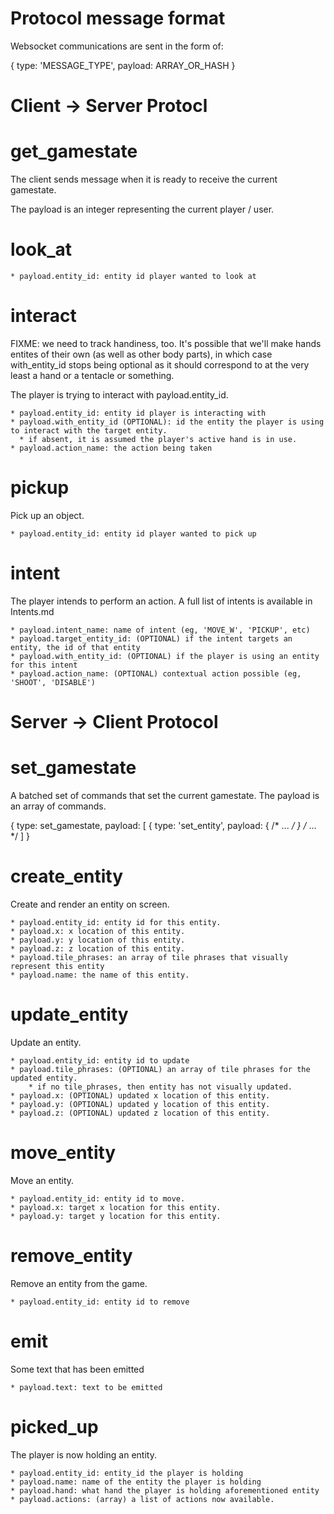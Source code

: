Protocol message format
===

Websocket communications are sent in the form of:

{
    type: 'MESSAGE_TYPE',
    payload: ARRAY_OR_HASH
}


Client -> Server Protocl
===

get_gamestate
===

The client sends message when it is ready to receive the current gamestate.

The payload is an integer representing the current player / user.


look_at
==

    * payload.entity_id: entity id player wanted to look at

interact
==

FIXME: we need to track handiness, too. It's possible that we'll make hands entites of their own (as well as other body parts), in which case with_entity_id stops being optional as it should correspond to at the very least a hand or a tentacle or something.

The player is trying to interact with payload.entity_id.

    * payload.entity_id: entity id player is interacting with
    * payload.with_entity_id (OPTIONAL): id the entity the player is using to interact with the target entity.
      * if absent, it is assumed the player's active hand is in use.
    * payload.action_name: the action being taken

pickup
==

Pick up an object.

    * payload.entity_id: entity id player wanted to pick up

intent
==

The player intends to perform an action. A full list of intents is available in Intents.md

    * payload.intent_name: name of intent (eg, 'MOVE_W', 'PICKUP', etc)
    * payload.target_entity_id: (OPTIONAL) if the intent targets an entity, the id of that entity
    * payload.with_entity_id: (OPTIONAL) if the player is using an entity for this intent
    * payload.action_name: (OPTIONAL) contextual action possible (eg, 'SHOOT', 'DISABLE')

Server -> Client Protocol
===

set_gamestate
===

A batched set of commands that set the current gamestate.
The payload is an array of commands.

{
    type: set_gamestate,
    payload: [
        { type: 'set_entity', payload: { /* ... */ }
        /* ... */
    ]
}


create_entity
===

Create and render an entity on screen.

    * payload.entity_id: entity id for this entity.
    * payload.x: x location of this entity.
    * payload.y: y location of this entity.
    * payload.z: z location of this entity.
    * payload.tile_phrases: an array of tile phrases that visually represent this entity
    * payload.name: the name of this entity.


update_entity
===

Update an entity.

    * payload.entity_id: entity id to update
    * payload.tile_phrases: (OPTIONAL) an array of tile phrases for the updated entity.
        * if no tile_phrases, then entity has not visually updated.
    * payload.x: (OPTIONAL) updated x location of this entity.
    * payload.y: (OPTIONAL) updated y location of this entity.
    * payload.z: (OPTIONAL) updated z location of this entity.

move_entity
===

Move an entity.

    * payload.entity_id: entity id to move.
    * payload.x: target x location for this entity.
    * payload.y: target y location for this entity.


remove_entity
===

Remove an entity from the game.

    * payload.entity_id: entity id to remove
    
    
emit
==

Some text that has been emitted

    * payload.text: text to be emitted

picked_up
==

The player is now holding an entity.

	* payload.entity_id: entity_id the player is holding
	* payload.name: name of the entity the player is holding
	* payload.hand: what hand the player is holding aforementioned entity
	* payload.actions: (array) a list of actions now available.
